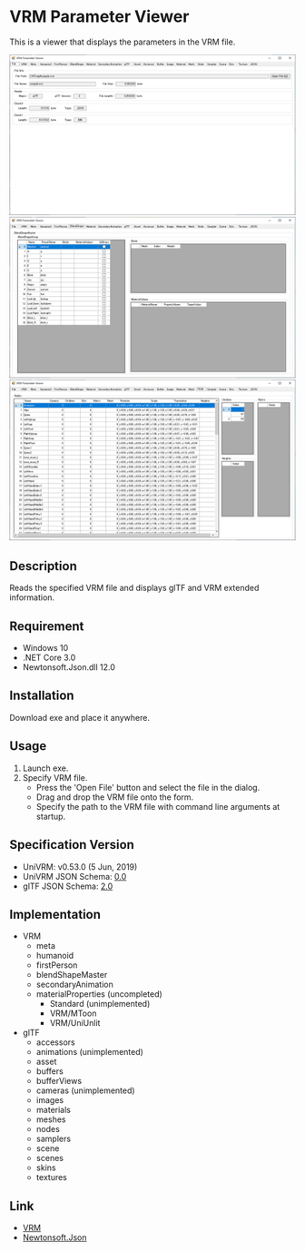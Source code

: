 # VRM Parameter Viewer
This is a viewer that displays the parameters in the VRM file.

![image1](https://github.com/izayoijiichan/vrm.parameter.viewer/blob/master/images/screenshot_1.png)
![image2](https://github.com/izayoijiichan/vrm.parameter.viewer/blob/master/images/screenshot_2.png)
![image3](https://github.com/izayoijiichan/vrm.parameter.viewer/blob/master/images/screenshot_3.png)

## Description
Reads the specified VRM file and displays glTF and VRM extended information.

## Requirement
- Windows 10
- .NET Core 3.0
- Newtonsoft.Json.dll 12.0

## Installation
Download exe and place it anywhere.

## Usage
1. Launch exe.
2. Specify VRM file.
    - Press the 'Open File' button and select the file in the dialog.
    - Drag and drop the VRM file onto the form.
    - Specify the path to the VRM file with command line arguments at startup.

## Specification Version
- UniVRM: v0.53.0 (5 Jun, 2019)
- UniVRM JSON Schema: [0.0](https://github.com/vrm-c/UniVRM/tree/master/specification/0.0/schema)
- glTF JSON Schema: [2.0](https://github.com/KhronosGroup/glTF/tree/master/specification/2.0/schema)

## Implementation
- VRM
    - meta
    - humanoid
    - firstPerson
    - blendShapeMaster
    - secondaryAnimation
    - materialProperties (uncompleted)
        - Standard (unimplemented)
        - VRM/MToon
        - VRM/UniUnlit
- glTF
    - accessors
    - animations (unimplemented)
    - asset
    - buffers
    - bufferViews
    - cameras (unimplemented)
    - images
    - materials
    - meshes
    - nodes
    - samplers
    - scene
    - scenes
    - skins
    - textures

## Link
- [VRM](https://github.com/vrm-c/UniVRM)
- [Newtonsoft.Json](https://github.com/JamesNK/Newtonsoft.Json)
